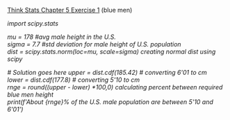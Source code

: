 [Think Stats Chapter 5 Exercise 1](http://greenteapress.com/thinkstats2/html/thinkstats2006.html#toc50) (blue men)

_import scipy.stats_  

_mu = 178 #avg male height in the U.S._  
_sigma = 7.7 #std deviation for male height of U.S. population_  
_dist = scipy.stats.norm(loc=mu, scale=sigma) creating normal dist using scipy_  

_# Solution goes here_ 
_upper = dist.cdf(185.42) # converting 6'01 to cm_  
_lower = dist.cdf(177.8) # converting 5'10 to cm_  
_rnge = round((upper - lower) *100,0) calculating percent between required blue men height_  
_print(f'About {rnge}% of the U.S. male population are between 5\'10 and 6\'01')_  
